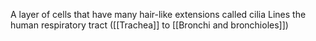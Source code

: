 A layer of cells that have many hair-like extensions called cilia
Lines the human respiratory tract ([[Trachea]] to [[Bronchi and bronchioles]])
